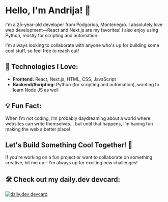 # Hello, I'm Andrija! 👋

I'm a 25-year-old developer from Podgorica, Montenegro. I absolutely love web development—React and Next.js are my favorites! I also enjoy using Python, mostly for scripting and automation. 

I'm always looking to collaborate with anyone who's up for building some cool stuff, so feel free to reach out!

## 🔧 Technologies I Love:
- **Frontend:** React, Next.js, HTML, CSS, JavaScript
- **Backend/Scripting:** Python (for scripting and automation), wanting to learn Node JS as well
  
## 💡 Fun Fact:
When I’m not coding, I’m probably daydreaming about a world where websites can write themselves... but until that happens, I’m having fun making the web a better place!

## Let's Build Something Cool Together! 🤝
If you're working on a fun project or want to collaborate on something creative, hit me up—I'm always up for exciting new challenges!

## 🛠 Check out my daily.dev devcard:
[![daily.dev devcard](https://api.daily.dev/devcards/v2/JML9eBLUpTQryeMQ5TIx2.png?type=wide&r=rrt)](https://app.daily.dev/andrija_dev)



